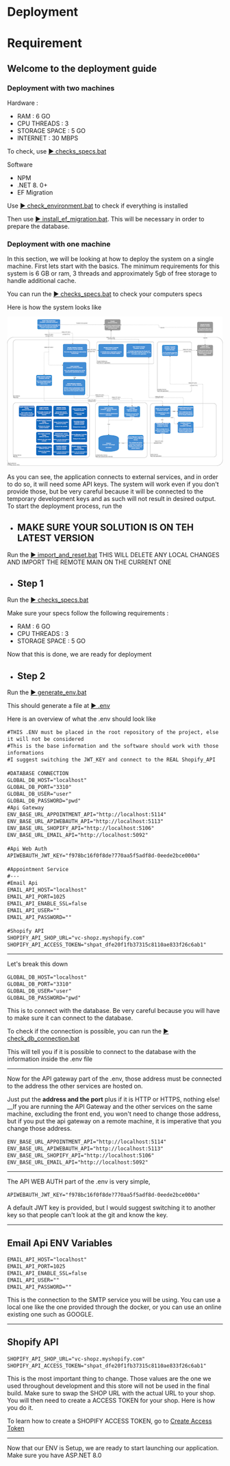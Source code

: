 # Deployment 

# Requirement

## Welcome to the deployment guide

### Deployment with two machines
Hardware :
- RAM : 6 GO
- CPU THREADS : 3
- STORAGE SPACE : 5 GO
- INTERNET : 30 MBPS

To check, use
[▶ checks_specs.bat](./Windows/check_specs.bat)

Software
- NPM
- .NET 8. 0+
- EF Migration

Use [▶ check_environment.bat](./Windows/check_environment.bat) to check if everything is installed

Then use [▶ install_ef_migration.bat](./Windows/install_ef_migration.bat). This will be necessary in order to prepare the database.


### Deployment with one machine
In this section, we will be looking at how to deploy the system on a single machine. First lets start with the basics. 
The minimum requirements for this system is 6 GB or ram, 3 threads and approximately 5gb of free storage to handle additional cache.

You can run the [▶ checks_specs.bat](./Windows/check_specs.bat) to check your computers specs

Here is how the system looks like

![C3.png](Images/C3.png)

As you can see, the application connects to external services, and in order to do so, it will need some API keys.
The system will work even if you don't provide those, but be very careful because it will be connected to the temporary development keys and as such will not result in desired output.
To start the deployment process, run the

- ## MAKE SURE YOUR SOLUTION IS ON TEH LATEST VERSION

Run the [▶ import_and_reset.bat](../import_and_reset.bat)
THIS WILL DELETE ANY LOCAL CHANGES AND IMPORT THE REMOTE MAIN ON THE CURRENT ONE

- ## Step 1
Run the [▶ checks_specs.bat](./Windows/check_specs.bat)

Make sure your specs follow the following requirements : 
- RAM : 6 GO
- CPU THREADS : 3
- STORAGE SPACE : 5 GO



Now that this is done, we are ready for deployment
- ## Step 2
Run the [▶ generate_env.bat](./Windows/generate_env.bat)

This should generate a file at [▶ .env](../.env)

Here is an overview of what the .env should look like

```dotenv
#THIS .ENV must be placed in the root repository of the project, else it will not be considered
#This is the base information and the software should work with those informations
#I suggest switching the JWT_KEY and connect to the REAL Shopify_API

#DATABASE CONNECTION
GLOBAL_DB_HOST="localhost"
GLOBAL_DB_PORT="3310"
GLOBAL_DB_USER="user"
GLOBAL_DB_PASSWORD="pwd"
#Api Gateway
ENV_BASE_URL_APPOINTMENT_API="http://localhost:5114"
ENV_BASE_URL_APIWEBAUTH_API="http://localhost:5113"
ENV_BASE_URL_SHOPIFY_API="http://localhost:5106"
ENV_BASE_URL_EMAIL_API="http://localhost:5092"

#Api Web Auth
APIWEBAUTH_JWT_KEY="f978bc16f0f8de?770aa5f5adf8d-0eede2bce000a"

#Appointment Service
#---
#Email Api
EMAIL_API_HOST="localhost"
EMAIL_API_PORT=1025
EMAIL_API_ENABLE_SSL=false
EMAIL_API_USER=""
EMAIL_API_PASSWORD=""

#Shopify API
SHOPIFY_API_SHOP_URL="vc-shopz.myshopify.com"
SHOPIFY_API_ACCESS_TOKEN="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"
```
---

Let's break this down
```dotenv
GLOBAL_DB_HOST="localhost"
GLOBAL_DB_PORT="3310"
GLOBAL_DB_USER="user"
GLOBAL_DB_PASSWORD="pwd"
```
This is to connect with the database. Be very careful because you will have to make sure it can connect to the database.

To check if the connection is possible, you can run the [▶ check_db_connection.bat](./Windows/check_db_connection.bat)

This will tell you if it is possible to connect to the database with the information inside the .env file

---

Now for the API gateway part of the .env, those address must be connected to the address the other services are hosted on. 

Just put the __**address and the port**__ plus if it is HTTP or HTTPS, nothing else!
__If you are running the API Gateway and the other services on the same machine, excluding the front end, you won't need to change those address, but if you put the api gateway on a remote machine, it is imperative that you change those address.
```dotenv
ENV_BASE_URL_APPOINTMENT_API="http://localhost:5114"
ENV_BASE_URL_APIWEBAUTH_API="http://localhost:5113"
ENV_BASE_URL_SHOPIFY_API="http://localhost:5106"
ENV_BASE_URL_EMAIL_API="http://localhost:5092"
```

---

The API WEB AUTH part of the .env is very simple,
```dotenv
APIWEBAUTH_JWT_KEY="f978bc16f0f8de?770aa5f5adf8d-0eede2bce000a"
```

A default JWT key is provided, but I would suggest switching it to another key so that people can't look at the git and know the key.

---

## Email Api ENV Variables
```dotenv
EMAIL_API_HOST="localhost"
EMAIL_API_PORT=1025
EMAIL_API_ENABLE_SSL=false
EMAIL_API_USER=""
EMAIL_API_PASSWORD=""
```
This is the connection to the SMTP service you will be using. You can use a local one like the one provided through the docker, or you can use an online existing one such as GOOGLE.

---

## Shopify API
```dotenv
SHOPIFY_API_SHOP_URL="vc-shopz.myshopify.com"
SHOPIFY_API_ACCESS_TOKEN="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"
```
This is the most important thing to change. Those values are the one we used throughout development and this store will not be used in the final build.
Make sure to swap the SHOP URL with the actual URL to your shop.
You will then need to create a ACCESS TOKEN for your shop. Here is how you do it.

To learn how to create a SHOPIFY ACCESS TOKEN, go to [Create Access Token](./ShopifySetup.md#accesstoken)

---

Now that our ENV is Setup, we are ready to start launching our application.
Make sure you have ASP.NET 8.0

